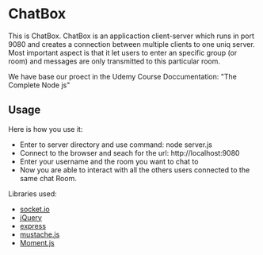 ChatBox
==============

This is ChatBox.
ChatBox is an applicaction client-server which runs in port 9080 and creates a connection between multiple clients to one uniq server.
Most important aspect is that it let users to enter an specific group (or room) and messages are only transmitted to this particular room.


We have base our proect in the Udemy Course Doccumentation: "The Complete Node js"

Usage
-----

Here is how you use it:

 * Enter to server directory and use command: node server.js
 * Connect to the browser and seach for the url: http://localhost:9080
 * Enter your username and the room you want to chat to
 * Now you are able to interact with all the others users connected to the same chat Room.


Libraries used:

- [socket.io](https://github.com/socketio/socket.io)
- [jQuery](https://github.com/jquery/jquery)
- [express](https://github.com/expressjs/express)
- [mustache.js](https://github.com/janl/mustache.js)
- [Moment.js](https://github.com/moment/moment)
